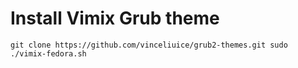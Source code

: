 # Install Vimix Grub theme

`
git clone https://github.com/vinceliuice/grub2-themes.git
sudo ./vimix-fedora.sh
`


